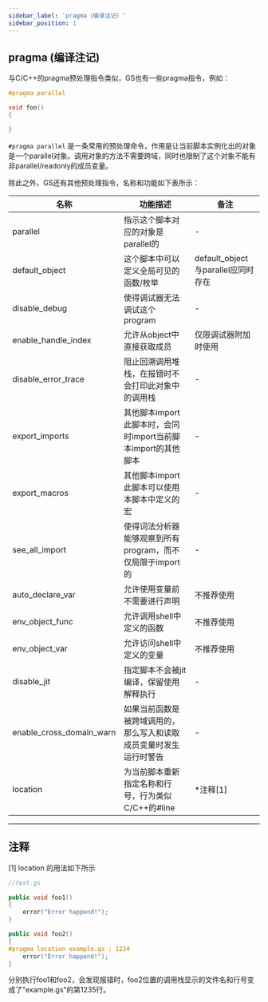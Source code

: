 ```yaml
---
sidebar_label: 'pragma（编译注记）'
sidebar_position: 1
---
```


## pragma (编译注记)

与C/C++的pragma预处理指令类似，GS也有一些pragma指令，例如：

```cpp
#pragma parallel

void foo()
{

}
```

`#pragma parallel` 是一条常用的预处理命令，作用是让当前脚本实例化出的对象是一个parallel对象。调用对象的方法不需要跨域，同时也限制了这个对象不能有非parallel/readonly的成员变量。

除此之外，GS还有其他预处理指令，名称和功能如下表所示：

名称|功能描述|备注
---|---|---
parallel|指示这个脚本对应的对象是parallel的|-
default_object|这个脚本中可以定义全局可见的函数/枚举|default_object与parallel应同时存在
disable_debug|使得调试器无法调试这个program|-
enable_handle_index|允许从object中直接获取成员|仅限调试器附加时使用
disable_error_trace|阻止回溯调用堆栈，在报错时不会打印此对象中的调用栈|-
export_imports|其他脚本import此脚本时，会同时import当前脚本import的其他脚本|-
export_macros|其他脚本import此脚本可以使用本脚本中定义的宏|-
see_all_import|使得词法分析器能够观察到所有program，而不仅局限于import的|-
auto_declare_var|允许使用变量前不需要进行声明|不推荐使用
env_object_func|允许调用shell中定义的函数|不推荐使用
env_object_var|允许访问shell中定义的变量|不推荐使用
disable_jit|指定脚本不会被jit编译，保留使用解释执行|-
enable_cross_domain_warn|如果当前函数是被跨域调用的，那么写入和读取成员变量时发生运行时警告|-
location|为当前脚本重新指定名称和行号，行为类似C/C++的#line|*注释[1]

------
## 注释

[1] location 的用法如下所示
```cpp
//test.gs

public void foo1()
{
    error("Error happend!");
}

public void foo2()
{
#pragma location example.gs : 1234
    error("Error happend!");
}

```
分别执行foo1和foo2，会发现报错时，foo2位置的调用栈显示的文件名和行号变成了"example.gs"的第1235行。
